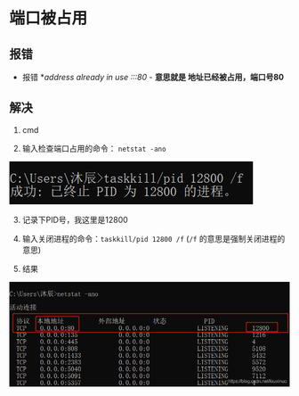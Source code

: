 # 端口被占用

## 报错

+ 报错 **address already in use :::80*  - **意思就是 地址已经被占用，端口号80**

## 解决

1. cmd

2. 输入检查端口占用的命令： `netstat -ano`

  ![image1](image/image1.png)

3. 记录下PID号，我这里是12800

4. 输入关闭进程的命令：`taskkill/pid 12800 /f` (`/f` 的意思是强制关闭进程的意思)

5. 结果

  ![image2](image/image2.png)
